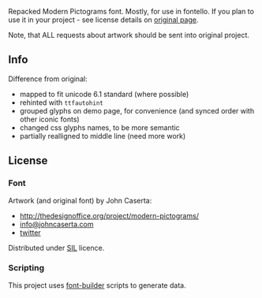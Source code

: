 Repacked Modern Pictograms font. Mostly, for use in fontello. If you plan to use it
in your project - see license details on [original page](http://thedesignoffice.org/project/modern-pictograms/).

Note, that ALL requests about artwork should be sent into original project.


Info
----

Difference from original:

- mapped to fit unicode 6.1 standard (where possible)
- rehinted with `ttfautohint`
- grouped glyphs on demo page, for convenience
  (and synced order with other iconic fonts)
- changed css glyphs names, to be more semantic
- partially realligned to middle line (need more work)

License
-------

### Font

Artwork (and original font) by John Caserta:

- http://thedesignoffice.org/project/modern-pictograms/
- info@johncaserta.com
- [twitter](https://twitter.com/johncaserta)

Distributed under
[SIL](http://scripts.sil.org/OFL) licence.

### Scripting

This project uses [font-builder](https://github.com/fontello/font-builder) scripts to generate data.

